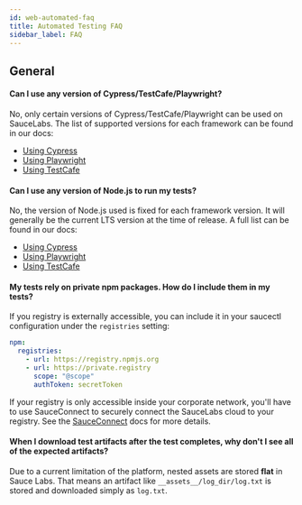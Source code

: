 ```yaml
---
id: web-automated-faq
title: Automated Testing FAQ
sidebar_label: FAQ
---
```



## General

#### **Can I use any version of Cypress/TestCafe/Playwright?**

No, only certain versions of Cypress/TestCafe/Playwright can be used on SauceLabs. The list of 
supported versions for each framework can be found in our docs:

* [Using Cypress](https://docs.saucelabs.com/web-apps/automated-testing/cypress/#supported-testing-platforms)
* [Using Playwright](https://docs.saucelabs.com/web-apps/automated-testing/playwright/#supported-testing-platforms)
* [Using TestCafe](https://docs.saucelabs.com/web-apps/automated-testing/testcafe/#supported-testing-platforms)

#### **Can I use any version of Node.js to run my tests?**

No, the version of Node.js used is fixed for each framework version. It will generally be the current
LTS version at the time of release. A full list can be found in our docs:

* [Using Cypress](https://docs.saucelabs.com/web-apps/automated-testing/cypress/#supported-testing-platforms)
* [Using Playwright](https://docs.saucelabs.com/web-apps/automated-testing/playwright/#supported-testing-platforms)
* [Using TestCafe](https://docs.saucelabs.com/web-apps/automated-testing/testcafe/#supported-testing-platforms)

#### **My tests rely on private npm packages. How do I include them in my tests?**

If you registry is externally accessible, you can include it in your saucectl configuration 
under the `registries` setting:

```yaml
npm:
  registries:
    - url: https://registry.npmjs.org
    - url: https://private.registry
      scope: "@scope"
      authToken: secretToken
```

If your registry is only accessible inside your corporate network, you'll have to use 
SauceConnect to securely connect the SauceLabs cloud to your registry. See the
[SauceConnect](https://docs.saucelabs.com/secure-connections/sauce-connect-5/) docs for more
details.

#### **When I download test artifacts after the test completes, why don't I see all of the expected artifacts?**

Due to a current limitation of the platform, nested assets are stored **flat** in Sauce Labs. 
That means an artifact like `__assets__/log_dir/log.txt` is stored and downloaded simply as
`log.txt`.
